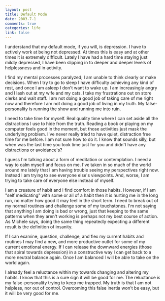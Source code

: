 ```yaml
--- 
layout: post
title: Default Mode
date: 2003-7-1
comments: true
categories: life
link: false
---
```

I understand that my default mode, if you will, is depression. I have to actively work at being not depressed. At times this is easy and at other times it is extremely difficult. Lately I have had a hard time staying just mildly depressed, I have been slipping in to deeper and deeper levels of helplessness and in activity.

I find my mental processes paralyzed; I am unable to think clearly or make decisions. When I try to go to sleep I have difficulty achieving any kind of rest, and once I am asleep I don't want to wake up. I am increasingly angry and I lash out at my wife and my cats. I take my frustrations out on store clerks and wait staff. I am not doing a good job of taking care of me right now and therefore I am not doing a good job of living in my truth. My false-personality is running the show and running me into ruin.

I need to take time for myself. Real quality time where I can set aside all the distractions I use to hide from the truth. Reading a book or playing on my computer feels good in the moment, but those activities just mask the underlying problem. I've never really tried to have quiet, distraction free time for me before. I am not sure how to do it. I know that sounds silly, but when was the last time you took time just for you and didn't have any distractions or avoidance's?

I guess I'm talking about a form of meditation or contemplation. I need a way to calm myself and focus on me. I've taken in so much of the world around me lately that I am having trouble seeing my perspectives right now. Instead I am trying to see everyone else's viewpoints. And, worse, I am trying to take care of everyone else instead of myself.

I am a creature of habit and I find comfort in those habits. However, if I am "self medicating" with some or all of a habit then it is hurting me in the long run, no matter how good it may feel in the short term. I need to break out of my normal routines and challenge some of my touchstones. I'm not saying that anything I am doing is bad or wrong, just that keeping to the same patterns when they aren't working is perhaps not my best course of action. As Michele says, doing the same thing repeatedly expecting a different result is the definition of insanity.

If I can examine, question, challenge, and flex my current habits and routines I may find a new, and more productive outlet for some of my current emotional energy. If I can release the downward energies (those that spiral towards depression) in a constructive way I can get back to a more neutral balance again. Once I am balanced I will be able to take on the world again.

I already feel a reluctance within my towards changing and altering my habits. I know that this is a sure sign it will be good for me. The reluctance is my false-personality trying to keep me trapped. My truth is that I am not helpless, nor out of control. Overcoming this false inertia won't be easy, but it will be very good for me.
